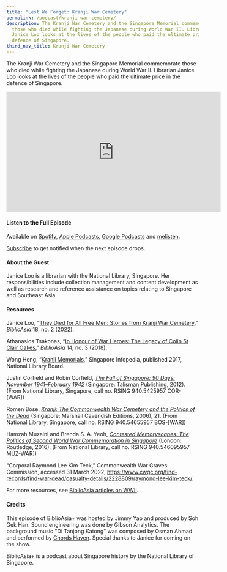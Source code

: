 ```yaml
---
title: "Lest We Forget: Kranji War Cemetery"
permalink: /podcast/kranji-war-cemetery/
description: The Kranji War Cemetery and the Singapore Memorial commemorate
  those who died while fighting the Japanese during World War II. Librarian
  Janice Loo looks at the lives of the people who paid the ultimate price in the
  defence of Singapore.
third_nav_title: Kranji War Cemetery
---
```

The Kranji War Cemetery and the Singapore Memorial commemorate those who died while fighting the Japanese during World War II. Librarian Janice Loo looks at the lives of the people who paid the ultimate price in the defence of Singapore.

<iframe allowfullscreen="" allow="accelerometer; autoplay; clipboard-write; encrypted-media; gyroscope; picture-in-picture; web-share" frameborder="0" title="YouTube video player" src="https://www.youtube.com/embed/Xm0Wj7N_fns?si=vSDatRgChVKTZ3Np" height="315" width="560"></iframe>

#### **Listen to the Full Episode** ####
Available on [Spotify](https://open.spotify.com/episode/33nzTeq4iXdGFXLQcuJiVc), [Apple Podcasts](https://podcasts.apple.com/us/podcast/lest-we-forget-kranji-war-cemetery/id1688142751?i=1000623701177), [Google Podcasts](https://podcasts.google.com/feed/aHR0cHM6Ly9mZWVkcy5jYXB0aXZhdGUuZm0vYmlibGlvYXNpYS8/episode/NWU5YzdkMGQtMWYwNS00NjE0LWIzY2QtYjU0NGJjYTMwYzk4?sa=X&amp;ved=0CAUQkfYCahcKEwiA442U1cuAAxUAAAAAHQAAAAAQAQ) and [melisten](https://www.melisten.sg/podcast/playlist/BiblioAsia%2B-2115156/Lest-We-Forget--Kranji-War-Cemetery-2115191).

[Subscribe](https://open.spotify.com/show/66PYiIthr1KqQhJ82XH4DN) to get notified when the next episode drops.

#### **About the Guest** ####
Janice Loo is a librarian with the National Library, Singapore. Her responsibilities include collection management and content development as well as research and reference assistance on topics relating to Singapore and Southeast Asia.

#### **Resources** ####
Janice Loo, “[They Died for All Free Men: Stories from Kranji War Cemetery](https://biblioasia.nlb.gov.sg/vol-18/issue-2/jul-sep-2022/kranji-war-cemetery/),” *BiblioAsia* 18, no. 2 (2022).

Athanasios Tsakonas, “[In Honour of War Heroes: The Legacy of Colin St Clair Oakes](https://biblioasia.nlb.gov.sg/vol-14/issue-3/oct-dec-2018/honour-of-war-heroes/),” *BiblioAsia* 14, no. 3 (2018).

Wong Heng, “[Kranji Memorials](https://eresources.nlb.gov.sg/infopedia/articles/SIP_183_2004-12-27.html),” Singapore Infopedia, published 2017, National Library Board.

 Justin Corfield and Robin Corfield, [*The Fall of Singapore: 90 Days: November 1941–February 1942*](https://eservice.nlb.gov.sg/item_holding.aspx?bid=14296288) (Singapore: Talisman Publishing, 2012). (From National Library, Singapore, call no. RSING 940.5425957 COR-[WAR]) 

Romen Bose, [*Kranji: The Commonwealth War Cemetery and the Politics of the Dead*](https://eservice.nlb.gov.sg/item_holding.aspx?bid=12666092) (Singapore: Marshall Cavendish Editions, 2006), 21. (From National Library, Singapore, call no. RSING 940.54655957 BOS-[WAR])

 Hamzah Muzaini and Brenda S. A. Yeoh, [*Contested Memoryscapes: The Politics of Second World War Commemoration in Singapore*](https://eservice.nlb.gov.sg/item_holding.aspx?bid=202606087) (London: Routledge, 2016). (From National Library, call no. RSING 940.546095957 MUZ-WAR])

 “Corporal Raymond Lee Kim Teck,” Commonwealth War Graves Commission, accessed 31 March 2022, https://www.cwgc.org/find-records/find-war-dead/casualty-details/2228809/raymond-lee-kim-teck/.

For more resources, see [BiblioAsia articles on WWII](https://biblioasia.nlb.gov.sg/topics/war/).



#### **Credits** ####
This episode of BiblioAsia+ was hosted by Jimmy Yap and produced by Soh Gek Han. Sound engineering was done by Gibson Analytics. The background music "Di Tanjong Katong" was composed by Osman Ahmad and performed by&nbsp;[Chords Haven](https://www.youtube.com/watch?v=uA2v7ka5TAI). Special thanks to Janice for coming on the show.

BiblioAsia+ is a podcast about Singapore history by the National Library of Singapore.